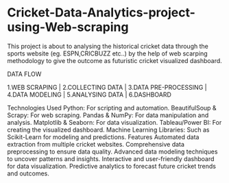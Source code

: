 # Cricket-Data-Analytics-project-using-Web-scraping
This project is about to analysing the historical cricket data through the sports website (eg. ESPN,CRICBUZZ etc..) by the help of web scarping methodology to give the outcome as futuristic cricket visualized dashboard.

DATA FLOW

1.WEB SCRAPING
       |
2.COLLECTING DATA
       |
3.DATA PRE-PROCESSING
       |
4.DATA MODELING
       |
5.ANALYSING DATA
       |
6.DASHBOARD

Technologies Used
Python: For scripting and automation.
BeautifulSoup & Scrapy: For web scraping.
Pandas & NumPy: For data manipulation and analysis.
Matplotlib & Seaborn: For data visualization.
Tableau/Power BI: For creating the visualized dashboard.
Machine Learning Libraries: Such as Scikit-Learn for modeling and predictions.
Features
Automated data extraction from multiple cricket websites.
Comprehensive data preprocessing to ensure data quality.
Advanced data modeling techniques to uncover patterns and insights.
Interactive and user-friendly dashboard for data visualization.
Predictive analytics to forecast future cricket trends and outcomes.
